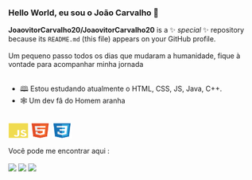 ### Hello World, eu sou o João Carvalho  👋


**JoaovitorCarvalho20/JoaovitorCarvalho20** is a ✨ _special_ ✨ repository because its `README.md` (this file) appears on your GitHub profile.
<br>
</br>
Um pequeno passo todos os dias que mudaram a humanidade, fique à vontade para acompanhar minha jornada
<br>
</br>
- 🕮 Estou estudando atualmente o HTML, CSS, JS, Java, C++.
- 🕸️ Um dev fâ do Homem aranha 
<div style="display: inline_block"><br>
    <img align="center" alt="joao-Js" height="30" width="40" src="https://raw.githubusercontent.com/devicons/devicon/master/icons/javascript/javascript-plain.svg">
    <img align="center" alt="joao-HTML" height="30" width="40" src="https://raw.githubusercontent.com/devicons/devicon/master/icons/html5/html5-original.svg">
    <img align="center" alt="joao-CSS" height="30" width="40" src="https://raw.githubusercontent.com/devicons/devicon/master/icons/css3/css3-original.svg">

<br>
</br>
 Você pode me encontrar aqui :
<br>
</br>
   
  <div> 
    <a href="https://www.instagram.com/joao_ap_carvalho/" target="_blank"><img src="https://img.shields.io/badge/-Instagram-%23E4405F?style=for-the-badge&logo=instagram&logoColor=white" target="_blank"></a>
    <a href = "mailto:joaovitordtna0@gmail.com"><img src="https://img.shields.io/badge/-Gmail-%23333?style=for-the-badge&logo=gmail&logoColor=white" target="_blank"></a>
    <a href="https://www.linkedin.com/in/joao-carvalho21" target="_blank"><img src="https://img.shields.io/badge/-LinkedIn-%230077B5?style=for-the-badge&logo=linkedin&logoColor=white" target="_blank"></a> 
    
  </div>

